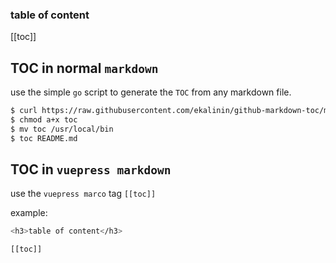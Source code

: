 <div align="center">
    <span class="iconify" data-icon="logos:markdown" data-inline="false" width="100"></span>
</div>

<h3>table of content</h3>

[[toc]]

## TOC in normal `markdown`
use the simple `go` script to generate the `TOC` from any markdown file.

```bash
$ curl https://raw.githubusercontent.com/ekalinin/github-markdown-toc/master/gh-md-toc -o toc
$ chmod a+x toc
$ mv toc /usr/local/bin
$ toc README.md
```

## TOC in `vuepress markdown`
use the `vuepress marco` tag `[[toc]]`

example:

```bash
<h3>table of content</h3>

[[toc]]
```

